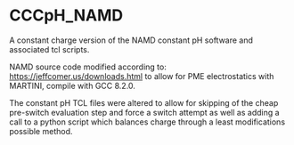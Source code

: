 # CCCpH_NAMD
A constant charge version of the NAMD constant pH software and associated tcl scripts.



NAMD source code modified according to: https://jeffcomer.us/downloads.html to allow for PME electrostatics with MARTINI, compile with GCC 8.2.0.



The constant pH TCL files were altered to allow for skipping of the cheap pre-switch evaluation step and force a switch attempt as well as adding a call to a python script which balances charge through a least modifications possible method.





